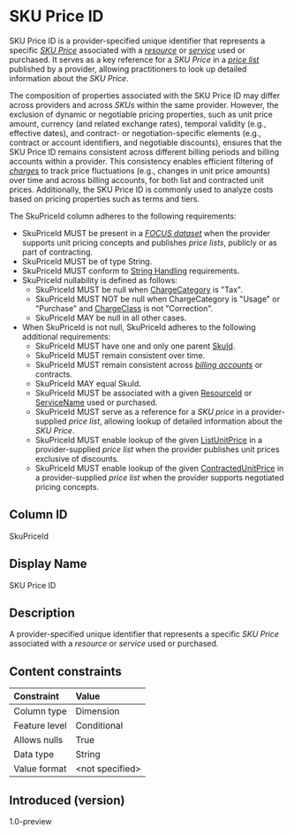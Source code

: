 # SKU Price ID

SKU Price ID is a provider-specified unique identifier that represents a specific [*SKU Price*](#glossary:sku-price) associated with a [*resource*](#glossary:resource) or [*service*](#glossary:service) used or purchased. It serves as a key reference for a *SKU Price* in a [*price list*](#glossary:price-list) published by a provider, allowing practitioners to look up detailed information about the *SKU Price*.

The composition of properties associated with the SKU Price ID may differ across providers and across *SKUs* within the same provider. However, the exclusion of dynamic or negotiable pricing properties, such as unit price amount, currency (and related exchange rates), temporal validity (e.g., effective dates), and contract- or negotiation-specific elements (e.g., contract or account identifiers, and negotiable discounts), ensures that the SKU Price ID remains consistent across different billing periods and billing accounts within a provider. This consistency enables efficient filtering of [*charges*](#glossary:charge) to track price fluctuations (e.g., changes in unit price amounts) over time and across billing accounts, for both list and contracted unit prices. Additionally, the SKU Price ID is commonly used to analyze costs based on pricing properties such as terms and tiers.

The SkuPriceId column adheres to the following requirements:

* SkuPriceId MUST be present in a [*FOCUS dataset*](#glossary:FOCUS-dataset) when the provider supports unit pricing concepts and publishes *price lists*, publicly or as part of contracting.
* SkuPriceId MUST be of type String.
* SkuPriceId MUST conform to [String Handling](#stringhandling) requirements.
* SkuPriceId nullability is defined as follows:
  * SkuPriceId MUST be null when [ChargeCategory](#chargecategory) is "Tax".
  * SkuPriceId MUST NOT be null when ChargeCategory is "Usage" or "Purchase" and [ChargeClass](#chargeclass) is not "Correction".
  * SkuPriceId MAY be null in all other cases.
* When SkuPriceId is not null, SkuPriceId adheres to the following additional requirements:
  * SkuPriceId MUST have one and only one parent [SkuId](#skuid).
  * SkuPriceId MUST remain consistent over time.
  * SkuPriceId MUST remain consistent across [*billing accounts*](#glossary:billing-account) or contracts.
  * SkuPriceId MAY equal SkuId.
  * SkuPriceId MUST be associated with a given [ResourceId](#resourceid) or [ServiceName](#servicename) used or purchased.
  * SkuPriceId MUST serve as a reference for a *SKU price* in a provider-supplied *price list*, allowing lookup of detailed information about the *SKU Price*.
  * SkuPriceId MUST enable lookup of the given [ListUnitPrice](#listunitprice) in a provider-supplied *price list* when the provider publishes unit prices exclusive of discounts.
  * SkuPriceId MUST enable lookup of the given [ContractedUnitPrice](#contractedunitprice) in a provider-supplied *price list* when the provider supports negotiated pricing concepts.

## Column ID

SkuPriceId

## Display Name

SKU Price ID

## Description

A provider-specified unique identifier that represents a specific *SKU Price* associated with a *resource* or *service* used or purchased.

## Content constraints

| Constraint       | Value          |
| :--------------- | :------------- |
| Column type      | Dimension      |
| Feature level    | Conditional    |
| Allows nulls     | True           |
| Data type        | String         |
| Value format     | \<not specified> |

## Introduced (version)

1.0-preview
